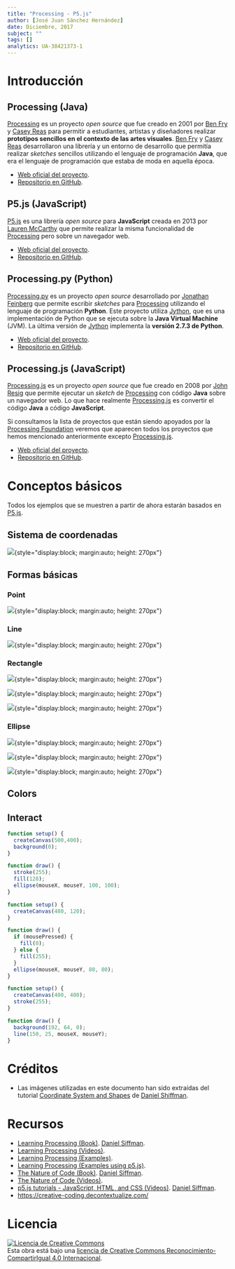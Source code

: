 ```yaml
---
title: "Processing - P5.js"
author: [José Juan Sánchez Hernández]
date: Diciembre, 2017
subject: ""
tags: []
analytics: UA-38421373-1
---
```


# Introducción

## Processing (Java)

[Processing][1] es un proyecto *open source* que fue creado en 2001 por [Ben Fry][2] y [Casey Reas][3] para permitir a estudiantes, artistas y diseñadores realizar **prototipos sencillos en el contexto de las artes visuales**. [Ben Fry][2] y [Casey Reas][3] desarrollaron una librería y un entorno de desarrollo que permitía realizar *sketches* sencillos utilizando el lenguaje de programación **Java**, que era el lenguaje de programación que estaba de moda en aquella época.

* [Web oficial del proyecto][1].
* [Repositorio en GitHub][13].

## P5.js (JavaScript)

[P5.js][4] es una librería *open source* para **JavaScript** creada en 2013 por [Lauren McCarthy][5] que permite realizar la misma funcionalidad de [Processing][1] pero sobre un navegador web.

* [Web oficial del proyecto][4].
* [Repositorio en GitHub][14].

## Processing.py (Python)

[Processing.py][9] es un proyecto *open source* desarrollado por [Jonathan Feinberg][10] que permite escribir *sketches* para [Processing][1] utilizando el lenguaje de programación **Python**. Este proyecto utiliza [Jython][11], que es una implementación de Python que se ejecuta sobre la **Java Virtual Machine** (JVM). La última versión de [Jython][11] implementa la **versión 2.7.3 de Python**.

* [Web oficial del proyecto][9].
* [Repositorio en GitHub][15].

## Processing.js (JavaScript)

[Processing.js][7] es un proyecto *open source* que fue creado en 2008 por [John Resig][8] que permite ejecutar un *sketch* de [Processing][1] con código **Java** sobre un navegador web. Lo que hace realmente [Processing.js][7] es convertir el código **Java** a código **JavaScript**.

Si consultamos la lista de proyectos que están siendo apoyados por la [Processing Foundation][12] veremos que aparecen todos los proyectos que hemos mencionado anteriormente excepto [Processing.js][7].

* [Web oficial del proyecto][7].
* [Repositorio en GitHub][16].

# Conceptos básicos

Todos los ejemplos que se muestren a partir de ahora estarán basados en [P5.js][4].

## Sistema de coordenadas

![](images/img-00.svg){style="display:block; margin:auto; height: 270px"}

## Formas básicas

### Point

![](images/img-01.svg){style="display:block; margin:auto; height: 270px"}

### Line

![](images/img-02.svg){style="display:block; margin:auto; height: 270px"}

### Rectangle

![](images/img-03.svg){style="display:block; margin:auto; height: 270px"}

![](images/img-04.svg){style="display:block; margin:auto; height: 270px"}

![](images/img-05.svg){style="display:block; margin:auto; height: 270px"}

### Ellipse

![](images/img-06.svg){style="display:block; margin:auto; height: 270px"}

![](images/img-07.svg){style="display:block; margin:auto; height: 270px"}

![](images/img-08.svg){style="display:block; margin:auto; height: 270px"}


## Colors


## Interact

```javascript
function setup() {
  createCanvas(500,400);
  background(0);
}

function draw() {
  stroke(255);
  fill(128);
  ellipse(mouseX, mouseY, 100, 100);
}
```

```javascript
function setup() {
  createCanvas(480, 120);
}

function draw() {
  if (mousePressed) {
    fill(0);
  } else {
    fill(255);
  }
  ellipse(mouseX, mouseY, 80, 80);
}
```

```javascript
function setup() {
  createCanvas(400, 400);
  stroke(255);
}

function draw() {
  background(192, 64, 0);
  line(150, 25, mouseX, mouseY);
}
```

# Créditos

* Las imágenes utilizadas en este documento han sido extraídas del tutorial [Coordinate System and Shapes](https://processing.org/tutorials/drawing/) de [Daniel Shiffman][6].

# Recursos

* [Learning Processing (Book)](http://learningprocessing.com). [Daniel Siffman][6].
* [Learning Processing (Videos)](https://www.youtube.com/user/shiffman/playlists?view=50&sort=dd&shelf_id=2).
* [Learning Processing (Examples)](https://github.com/shiffman/LearningProcessing).
* [Learning Processing (Examples using p5.js)](https://github.com/shiffman/LearningProcessing-p5.js).
* [The Nature of Code (Book)](http://natureofcode.com/book/).  [Daniel Siffman][6].
* [The Nature of Code (Videos)](https://www.youtube.com/user/shiffman/playlists?shelf_id=6&view=50&sort=dd).
* [p5.js tutorials - JavaScript, HTML, and CSS (Videos)](https://www.youtube.com/user/shiffman/playlists?shelf_id=14&view=50&sort=dd). [Daniel Siffman][6].
* https://creative-coding.decontextualize.com/

# Licencia

<a rel="license" href="http://creativecommons.org/licenses/by-sa/4.0/"><img alt="Licencia de Creative Commons" style="border-width:0" src="https://i.creativecommons.org/l/by-sa/4.0/88x31.png" /></a><br />Esta obra está bajo una <a rel="license" href="http://creativecommons.org/licenses/by-sa/4.0/">licencia de Creative Commons Reconocimiento-CompartirIgual 4.0 Internacional</a>.

[1]: https://processing.org
[2]: https://en.wikipedia.org/wiki/Benjamin_Fry
[3]: https://en.wikipedia.org/wiki/C.E.B._Reas
[4]: https://p5js.org
[5]: http://lauren-mccarthy.com/about
[6]: http://shiffman.net
[7]: http://processingjs.org
[8]: https://johnresig.com
[9]: http://py.processing.org
[10]: http://mrfeinberg.com
[11]: http://www.jython.org
[12]: https://processingfoundation.org/projects
[13]: https://github.com/processing
[14]: https://github.com/processing/p5.js
[15]: https://github.com/jdf/processing.py
[16]: https://github.com/processing-js/processing-js/